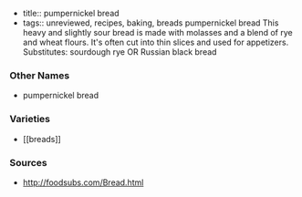 - title:: pumpernickel bread
- tags:: unreviewed, recipes, baking, breads
pumpernickel bread This heavy and slightly sour bread is made with molasses and a blend of rye and wheat flours. It's often cut into thin slices and used for appetizers. Substitutes: sourdough rye OR Russian black bread

### Other Names

* pumpernickel bread

### Varieties

* [[breads]]

### Sources
* http://foodsubs.com/Bread.html
